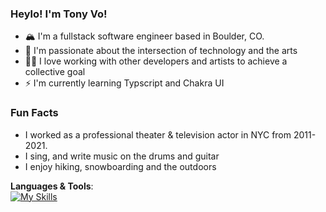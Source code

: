 ### Heylo! I'm Tony Vo!

- 🏔️ I'm a fullstack software engineer based in Boulder, CO. 
- 👾 I'm passionate about the intersection of technology and the arts 
- 🙌🏾 I love working with other developers and artists to achieve a collective goal
- ⚡️ I'm currently learning Typscript and Chakra UI


### Fun Facts
- I worked as a professional theater & television actor in NYC from 2011-2021. 
- I sing, and write music on the drums and guitar
- I enjoy hiking, snowboarding and the outdoors


**Languages & Tools**: 
<br>
[![My Skills](https://skillicons.dev/icons?i=js,ts,html,css,react,nodejs,express,postgres,mongodb,aws,git&perline=10)](https://skillicons.dev)
